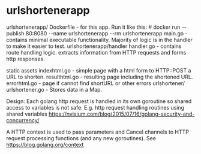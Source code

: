 # urlshortenerapp

urlshortenerapp/
  Dockerfile - for this app. Run it like this:
    # docker run --publish 80:8080 --name urlshortenerapp  --rm urlshortenerapp
  main.go - contains minimal executable functionality. Majority of logic is in
    the handler to make it easier to test.
urlshortenerapp/handler
  handler.go - contains route handling logic.  extracts information from HTTP
    requests and forms http responses.

  static assets
    indexhtml.go - simple page with a html form to HTTP::POST a URL to shorten.
    resulthtml.go - resulting page including the shortened URL.
    errorhtml.go - page if cannot find shortURL or other errors
urlshortener/
  urlshortener.go - Stores data in a Map.

Design:
Each golang http request is handled in its own goroutine so shared access to
variables is not safe. E.g. http request handling routines using shared variables
https://nvisium.com/blog/2015/07/16/golang-security-and-concurrency/

A HTTP context is used to pass parameters and Cancel channels to HTTP request
processing functions (and any new goroutines).
See https://blog.golang.org/context
